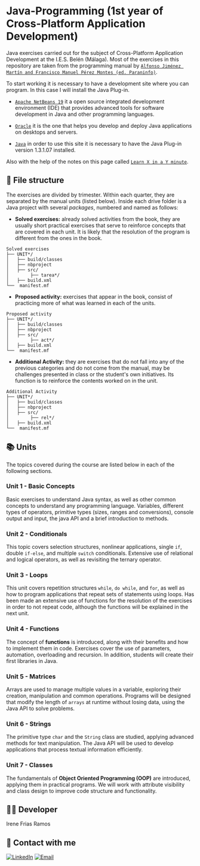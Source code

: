 # Java-Programming (1st year of Cross-Platform Application Development)
Java exercises carried out for the subject of Cross-Platform Application Development at the I.E.S. Belén (Málaga). Most of the exercises in this repository are taken from the programming manual by 
[`Alfonso Jiménez Martín and Francisco Manuel Pérez Montes (ed. Paraninfo)`](https://www.paraninfo.es/catalogo/9788428342865/programacion-).

To start working it is necessary to have a development site where you can program.
In this case I will install the Java Plug-in.

- [`Apache NetBeans 19`](https://netbeans.apache.org/front/main/download/nb19/)
it a open source integrated development environment (IDE) that provides advanced tools for software development in Java and other programming languages.

- [`Oracle`](https://www.oracle.com/java/technologies/javase/jdk17-archive-downloads.html) 
it is the one that helps you develop and deploy Java applications on desktops and servers.

- [`Java`](https://www.java.com/es/download/ie_manual.jsp)
in order to use this site it is necessary to have the Java Plug-in version 1.3.1.07 installed.

Also with the help of the notes on this page called [`Learn X in a Y minute`](https://learnxinyminutes.com/docs/java/).


## 📂 File structure
The exercises are divided by trimester. Within each quarter, they are separated by the manual units (listed below). Inside each drive folder is a Java project with several *packages*, numbered and named as follows:

- **Solved exercises:** already solved activities from the book, they are usually short practical exercises that serve to 
reinforce concepts that are covered in each unit. It is likely that the resolution of the program is different 
from the ones in the book. 

```
Solved exercises
├── UNIT*/
│   ├── build/classes
│   ├── nbproject
│   ├── src/
│        ├── tarea*/
│   ├── build.xml
└──  manifest.mf
```

- **Proposed activity:** exercises that appear in the book, consist of practicing more of what was learned in each 
of the units.

```
Proposed activity
├── UNIT*/
│   ├── build/classes
│   ├── nbproject
│   ├── src/
│        ├── act*/
│   ├── build.xml
└──  manifest.mf
```

- **Additional Activity:** they are exercises that do not fall into any of the previous categories and do not come from the manual, may be challenges presented in class or the student's own initiatives. Its function is to reinforce the contents worked on in the unit.

```
Additional Activity
├── UNIT*/
│   ├── build/classes
│   ├── nbproject
│   ├── src/
│        ├── rel*/
│   ├── build.xml
└──  manifest.mf
```

## 📚 Units
The topics covered during the course are listed below in each of the following sections.
### Unit 1 - Basic Concepts
Basic exercises to understand Java syntax, as well as other common concepts to understand any programming language. Variables, different types of operators, primitive types (sizes, ranges and conversions), console output and input, the java API and a brief introduction to methods.

### Unit 2 - Conditionals
This topic covers selection structures, nonlinear applications, single `if`, double `if-else`, and multiple `switch` conditionals. Extensive use of relational and logical operators, as well as revisiting the ternary operator.

### Unit 3 - Loops
This unit covers repetition structures `while`, `do while`, and `for`, as well as how to program applications that repeat sets of statements using loops. Has been made an extensive use of functions for the resolution of the exercises in order to not repeat code, although the functions will be explained in the next unit.

### Unit 4 - Functions
The concept of __functions__ is introduced, along with their benefits and how to implement them in code. Exercises cover the use of parameters, automation, overloading and recursion. In addition, students will create their first libraries in Java.

### Unit 5 - Matrices
Arrays are used to manage multiple values ​​in a variable, exploring their creation, manipulation and common operations. Programs will be designed that modify the length of `arrays` at runtime without losing data, using the Java API to solve problems.

### Unit 6 - Strings
The primitive type `char` and the `String` class are studied, applying advanced methods for text manipulation. The Java API will be used to develop applications that process textual information efficiently.

### Unit 7 - Classes
The fundamentals of __Object Oriented Programming (OOP)__ are introduced, applying them in practical programs. We will work with attribute visibility and class design to improve code structure and functionality.

## 👩‍💻 Developer
Irene Frias Ramos

## 📱 Contact with me 
[![LinkedIn](https://img.shields.io/badge/LinkedIn-0077B5?style=for-the-badge&logo=linkedin&logoColor=white)](https://www.linkedin.com/in/IreneFrías/)
[![Email](https://img.shields.io/badge/Email-D14836?style=for-the-badge&logo=gmail&logoColor=white)](mailto:irene15frias@gmail.com)
